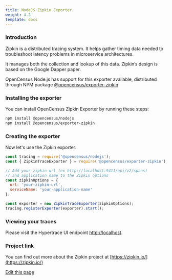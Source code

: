 ```yaml
---
title: NodeJS Zipkin Exporter
weight: 4.2
template: docs
---
```

### Introduction
Zipkin is a distributed tracing system. It helps gather timing data needed to troubleshoot latency problems in microservice architectures.

It manages both the collection and lookup of this data. Zipkin’s design is based on the Google Dapper paper.

OpenCensus Node.js has support for this exporter available, distributed through NPM package [@opencensus/exporter-zipkin](https://www.npmjs.com/package/@opencensus/exporter-zipkin)

### Installing the exporter
You can install OpenCensus Zipkin Exporter by running these steps:

```bash
npm install @opencensus/nodejs
npm install @opencensus/exporter-zipkin
```

### Creating the exporter
Now let's use the Zipkin exporter:
 
```javascript
const tracing = require('@opencensus/nodejs');
const { ZipkinTraceExporter } = require('@opencensus/exporter-zipkin');

// Add your zipkin url (ex http://localhost:9411/api/v2/spans)
// and application name to the Zipkin options
const zipkinOptions = {
  url: 'your-zipkin-url',
  serviceName: 'your-application-name'
};

const exporter = new ZipkinTraceExporter(zipkinOptions);
tracing.registerExporter(exporter).start();
```
 
### Viewing your traces
Please visit the Hypertrace UI endpoint [http://localhost](http://localhost).

### Project link
You can find out more about the Zipkin project at [https://zipkin.io/](https://zipkin.io/)


[Edit this page](https://github.com/hypertrace/hypertrace-docs-website/tree/master/src/pages/docs/nodejs/node-zipkin.md)